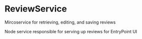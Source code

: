 # ReviewService
Mircoservice for retrieving, editing, and saving reviews

Node service responsible for serving up reviews for EntryPoint UI

